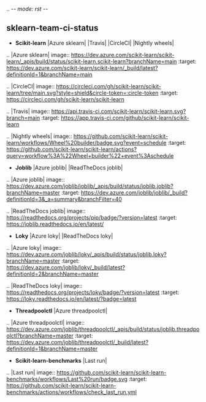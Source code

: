 .. -*- mode: rst -*-

sklearn-team-ci-status
----------------------

- **Scikit-learn** |Azure sklearn| |Travis| |CircleCI| |Nightly wheels|

.. |Azure sklearn| image:: https://dev.azure.com/scikit-learn/scikit-learn/_apis/build/status/scikit-learn.scikit-learn?branchName=main
   :target: https://dev.azure.com/scikit-learn/scikit-learn/_build/latest?definitionId=1&branchName=main

.. |CircleCI| image:: https://circleci.com/gh/scikit-learn/scikit-learn/tree/main.svg?style=shield&circle-token=:circle-token
   :target: https://circleci.com/gh/scikit-learn/scikit-learn

.. |Travis| image:: https://api.travis-ci.com/scikit-learn/scikit-learn.svg?branch=main
   :target: https://app.travis-ci.com/github/scikit-learn/scikit-learn

.. |Nightly wheels| image:: https://github.com/scikit-learn/scikit-learn/workflows/Wheel%20builder/badge.svg?event=schedule
   :target: https://github.com/scikit-learn/scikit-learn/actions?query=workflow%3A%22Wheel+builder%22+event%3Aschedule


- **Joblib** |Azure joblib| |ReadTheDocs joblib|

.. |Azure joblib| image:: https://dev.azure.com/joblib/joblib/_apis/build/status/joblib.joblib?branchName=master
   :target: https://dev.azure.com/joblib/joblib/_build?definitionId=3&_a=summary&branchFilter=40

.. |ReadTheDocs joblib| image:: https://readthedocs.org/projects/pip/badge/?version=latest
   :target: https://joblib.readthedocs.io/en/latest/
   
- **Loky** |Azure loky| |ReadTheDocs loky|

.. |Azure loky| image:: https://dev.azure.com/joblib/loky/_apis/build/status/joblib.loky?branchName=master
   :target: https://dev.azure.com/joblib/loky/_build/latest?definitionId=2&branchName=master

.. |ReadTheDocs loky| image:: https://readthedocs.org/projects/loky/badge/?version=latest
   :target: https://loky.readthedocs.io/en/latest/?badge=latest

- **Threadpoolctl** |Azure threadpoolctl|

.. |Azure threadpoolctl| image:: https://dev.azure.com/joblib/threadpoolctl/_apis/build/status/joblib.threadpoolctl?branchName=master
   :target: https://dev.azure.com/joblib/threadpoolctl/_build/latest?definitionId=1&branchName=master

- **Scikit-learn-benchmarks** |Last run|

.. |Last run| image:: https://github.com/scikit-learn/scikit-learn-benchmarks/workflows/Last%20run/badge.svg
   :target: https://github.com/scikit-learn/scikit-learn-benchmarks/actions/workflows/check_last_run.yml

